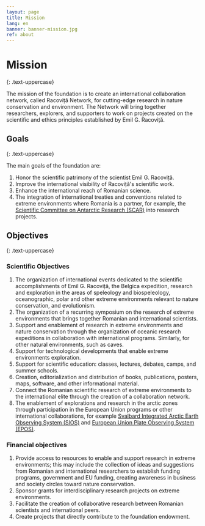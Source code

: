 ```yaml
---
layout: page
title: Mission
lang: en
banner: banner-mission.jpg
ref: about
---
```


# Mission
{: .text-uppercase}

The mission of the foundation is to create an international collaboration network, called Racoviță Network, for cutting-edge research in nature conservation and environment. The Network will bring together researchers, explorers, and supporters to work on projects created on the scientific and ethics principles established by Emil G. Racoviță.

## Goals
{: .text-uppercase}

The main goals of the foundation are:

1. Honor the scientific patrimony of the scientist Emil G. Racoviță.
2. Improve the international visibility of Racoviță's scientific work.
3. Enhance the international reach of Romanian science.
4. The integration of international treaties and conventions related to extreme environments where Romania is a partner, for example, the [Scientific Committee on Antarctic Research (SCAR)](https://council.science/events/2023-scar-sc-hass/) into research projects.

## Objectives
{: .text-uppercase}

### Scientific Objectives

1. The organization of international events dedicated to the scientific accomplishments of Emil G. Racoviță, the Belgica expedition, research and exploration in the areas of speleology and biospeleology, oceanographic, polar and other extreme environments relevant to nature conservation, and evolutionism.
2. The organization of a recurring symposium on the research of extreme environments that brings together Romanian and international scientists.
3. Support and enablement of research in extreme environments and nature conservation through the organization of oceanic research expeditions in collaboration with international programs. Similarly, for other natural environments, such as caves.
4. Support for technological developments that enable extreme environments exploration.
5. Support for scientific education: classes, lectures, debates, camps, and summer schools.
6. Creation, editorialization and distribution of books, publications, posters, maps, software, and other informational material.
7. Connect the Romanian scientific research of extreme environments to the international elite through the creation of a collaboration network.
8. The enablement of explorations and research in the arctic zones through participation in the European Union programs or other international collaborations, for example [Svalbard Integrated Arctic Earth Observing System (SIOS)](https://sios-svalbard.org) and [European Union Plate Observing System (EPOS)](https://cordis.europa.eu/project/id/262229).

### Financial objectives

1. Provide access to resources to enable and support research in extreme environments; this may include the collection of ideas and suggestions from Romanian and international researchers to establish funding programs, government and EU funding, creating awareness in business and society circles toward nature conservation.
2. Sponsor grants for interdisciplinary research projects on extreme environments.
3. Facilitate the creation of collaborative research between Romanian scientists and international peers.
4. Create projects that directly contribute to the foundation endowment.
